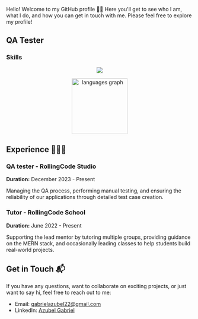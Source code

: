 Hello! Welcome to my GitHub profile 👋🏻 
Here you'll get to see who I am, what I do, and how you can get in touch with me. Please feel free to explore my profile!

## QA Tester

### Skills

<p align="center">
  <a href="https://skillicons.dev">
    <img src="https://skillicons.dev/icons?i=js,cypress,html,css,mongodb,vite,react,nodejs,expressjs,vercel,git,bootstrap,vscode,figma&perline=7" />
  </a>
</p>

<div align="center">
  <img src="https://github-readme-stats.vercel.app/api/top-langs?username=22agabriel&locale=en&hide_title=false&layout=compact&card_width=320&langs_count=5&theme=dracula&hide_border=true" height="150" alt="languages graph"  />
</div>

## Experience 👨🏼‍💻

### QA tester - RollingCode Studio 

**Duration:** December 2023 - Present

Managing the QA process, performing manual testing, and ensuring the reliability of our applications through detailed test case creation.

### Tutor - RollingCode School

**Duration:** June 2022 - Present

Supporting the lead mentor by tutoring multiple groups, providing guidance on the MERN stack, and occasionally leading classes to help students build real-world projects.


## Get in Touch 📬

If you have any questions, want to collaborate on exciting projects, or just want to say hi, feel free to reach out to me:

- Email: [gabrielazubel22@gmail.com](mailto:gabrielazubel22@gmail.com)
- LinkedIn: [Azubel Gabriel](https://www.linkedin.com/in/gabriel-azubel)

<!--
**22AGabriel/22AGabriel** is a ✨ _special_ ✨ repository because its `README.md` (this file) appears on your GitHub profile.

Here are some ideas to get you started:

- 🔭 I’m currently working on ...
- 🌱 I’m currently learning ...
- 👯 I’m looking to collaborate on ...
- 🤔 I’m looking for help with ...
- 💬 Ask me about ...
- 📫 How to reach me: ...
- 😄 Pronouns: ...
- ⚡ Fun fact: ...
-->
